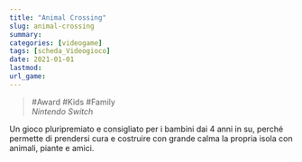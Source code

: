 ```yaml
---
title: "Animal Crossing"
slug: animal-crossing
summary: 
categories: [videogame]
tags: [scheda_Videogioco]
date: 2021-01-01
lastmod: 
url_game: 
---
```


> #Award #Kids #Family  
> *Nintendo Switch* 

Un gioco pluripremiato e consigliato per i bambini dai 4 anni in su, perché permette di prendersi cura e costruire con grande calma la propria isola con animali, piante e amici.


